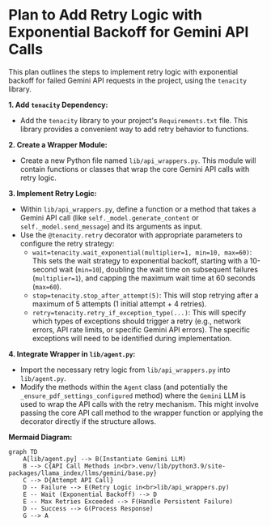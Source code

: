 # Plan to Add Retry Logic with Exponential Backoff for Gemini API Calls

This plan outlines the steps to implement retry logic with exponential backoff for failed Gemini API requests in the project, using the `tenacity` library.

**1. Add `tenacity` Dependency:**

*   Add the `tenacity` library to your project's `Requirements.txt` file. This library provides a convenient way to add retry behavior to functions.

**2. Create a Wrapper Module:**

*   Create a new Python file named `lib/api_wrappers.py`. This module will contain functions or classes that wrap the core Gemini API calls with retry logic.

**3. Implement Retry Logic:**

*   Within `lib/api_wrappers.py`, define a function or a method that takes a Gemini API call (like `self._model.generate_content` or `self._model.send_message`) and its arguments as input.
*   Use the `@tenacity.retry` decorator with appropriate parameters to configure the retry strategy:
    *   `wait=tenacity.wait_exponential(multiplier=1, min=10, max=60)`: This sets the wait strategy to exponential backoff, starting with a 10-second wait (`min=10`), doubling the wait time on subsequent failures (`multiplier=1`), and capping the maximum wait time at 60 seconds (`max=60`).
    *   `stop=tenacity.stop_after_attempt(5)`: This will stop retrying after a maximum of 5 attempts (1 initial attempt + 4 retries).
    *   `retry=tenacity.retry_if_exception_type(...)`: This will specify which types of exceptions should trigger a retry (e.g., network errors, API rate limits, or specific Gemini API errors). The specific exceptions will need to be identified during implementation.

**4. Integrate Wrapper in `lib/agent.py`:**

*   Import the necessary retry logic from `lib/api_wrappers.py` into `lib/agent.py`.
*   Modify the methods within the `Agent` class (and potentially the `_ensure_pdf_settings_configured` method) where the `Gemini` LLM is used to wrap the API calls with the retry mechanism. This might involve passing the core API call method to the wrapper function or applying the decorator directly if the structure allows.

**Mermaid Diagram:**

```mermaid
graph TD
    A[lib/agent.py] --> B(Instantiate Gemini LLM)
    B --> C{API Call Methods in<br>.venv/lib/python3.9/site-packages/llama_index/llms/gemini/base.py}
    C --> D{Attempt API Call}
    D -- Failure --> E(Retry Logic in<br>lib/api_wrappers.py)
    E -- Wait (Exponential Backoff) --> D
    E -- Max Retries Exceeded --> F(Handle Persistent Failure)
    D -- Success --> G(Process Response)
    G --> A